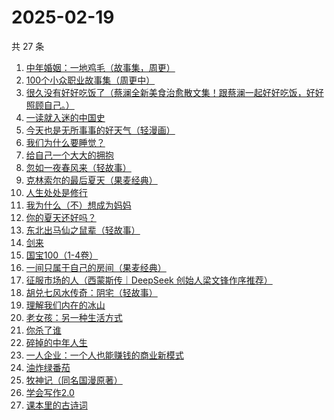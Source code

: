# 2025-02-19

共 27 条

<!-- BEGIN WEREAD -->
<!-- 最后更新时间 2025-02-19 21:21:15 +0800 -->
1. [中年婚姻：一地鸡毛（故事集，周更）](https://weread.qq.com/web/bookDetail/8f932ed0813ab9aabg0154a8)
1. [100个小众职业故事集（周更中）](https://weread.qq.com/web/bookDetail/6d832b40813ab9a86g01102d)
1. [很久没有好好吃饭了（蔡澜全新美食治愈散文集！跟蔡澜一起好好吃饭，好好照顾自己。）](https://weread.qq.com/web/bookDetail/741329d0813ab9aacg0102d2)
1. [一读就入迷的中国史](https://weread.qq.com/web/bookDetail/35d32790813ab9a7cg01454c)
1. [今天也是无所事事的好天气（轻漫画）](https://weread.qq.com/web/bookDetail/74432860813ab9a88g014633)
1. [我们为什么要睡觉？](https://weread.qq.com/web/bookDetail/121323f0729ac578121ce6f)
1. [给自己一个大大的拥抱](https://weread.qq.com/web/bookDetail/93c32300813ab9a7cg017195)
1. [忽如一夜春风来（轻故事）](https://weread.qq.com/web/bookDetail/d5d32a90813ab9aa2g012441)
1. [克林索尔的最后夏天（果麦经典）](https://weread.qq.com/web/bookDetail/a2f32870716dd8fca2f03e8)
1. [人生处处是修行](https://weread.qq.com/web/bookDetail/00932850720799b2009c8cc)
1. [我为什么（不）想成为妈妈](https://weread.qq.com/web/bookDetail/1fd32ce0813ab99d7g014a4c)
1. [你的夏天还好吗？](https://weread.qq.com/web/bookDetail/74032050813ab774bg019291)
1. [东北出马仙之鼠辈（轻故事）](https://weread.qq.com/web/bookDetail/65632430813ab9a90g018e7c)
1. [剑来](https://weread.qq.com/web/bookDetail/8e5326b07153adcf8e53d42)
1. [国宝100（1-4卷）](https://weread.qq.com/web/bookDetail/79132ab0813ab70f5g0143c1)
1. [一间只属于自己的房间（果麦经典）](https://weread.qq.com/web/bookDetail/fdd327a07198e688fdd47f6)
1. [征服市场的人（西蒙斯传｜DeepSeek 创始人梁文锋作序推荐）](https://weread.qq.com/web/bookDetail/57d322107228916857ddb4f)
1. [胡兑七风水传奇：阴宅（轻故事）](https://weread.qq.com/web/bookDetail/a6432070813ab9a9eg011e01)
1. [理解我们内在的冰山](https://weread.qq.com/web/bookDetail/80132f80813ab99aeg019b95)
1. [老女孩：另一种生活方式](https://weread.qq.com/web/bookDetail/d0732300813ab9a6eg010956)
1. [你杀了谁](https://weread.qq.com/web/bookDetail/fdb32f80813ab9a47g0136aa)
1. [碎掉的中年人生](https://weread.qq.com/web/bookDetail/2f8324b0813ab99d6g017840)
1. [一人企业：一个人也能赚钱的商业新模式](https://weread.qq.com/web/bookDetail/af832260721a48a8af8d064)
1. [油炸绿番茄](https://weread.qq.com/web/bookDetail/a3e32780813ab99c2g015bf4)
1. [牧神记（同名国漫原著）](https://weread.qq.com/web/bookDetail/47632010712cab88476dfc2)
1. [学会写作2.0](https://weread.qq.com/web/bookDetail/88c32bc0813ab9a59g017fdb)
1. [课本里的古诗词](https://weread.qq.com/web/bookDetail/27332d1071a01a0127351ec)
<!-- END WEREAD -->